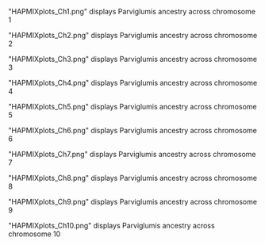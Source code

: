 "HAPMIXplots_Ch1.png" displays Parviglumis ancestry across chromosome 1

"HAPMIXplots_Ch2.png" displays Parviglumis ancestry across chromosome 2

"HAPMIXplots_Ch3.png" displays Parviglumis ancestry across chromosome 3

"HAPMIXplots_Ch4.png" displays Parviglumis ancestry across chromosome 4

"HAPMIXplots_Ch5.png" displays Parviglumis ancestry across chromosome 5

"HAPMIXplots_Ch6.png" displays Parviglumis ancestry across chromosome 6

"HAPMIXplots_Ch7.png" displays Parviglumis ancestry across chromosome 7

"HAPMIXplots_Ch8.png" displays Parviglumis ancestry across chromosome 8

"HAPMIXplots_Ch9.png" displays Parviglumis ancestry across chromosome 9

"HAPMIXplots_Ch10.png" displays Parviglumis ancestry across chromosome 10
